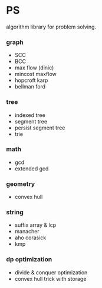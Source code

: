 # PS
algorithm library for problem solving.

### graph
- SCC
- BCC
- max flow (dinic)
- mincost maxflow
- hopcroft karp
- bellman ford

### tree
- indexed tree
- segment tree
- persist segment tree
- trie

### math
- gcd
- extended gcd

### geometry
- convex hull

### string
- suffix array & lcp
- manacher
- aho corasick
- kmp

### dp optimization
- divide & conquer optimization
- convex hull trick with storage
